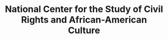 ---
layout: repo
title: "National Center for the Study of Civil Rights and African-American Culture"
id: 10656
permalink: repos/10656/
---